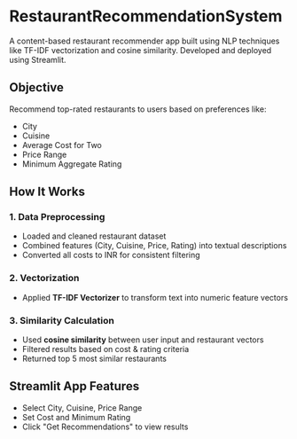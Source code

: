 # RestaurantRecommendationSystem
A content-based restaurant recommender app built using NLP techniques like TF-IDF vectorization and cosine similarity. Developed and deployed using Streamlit.

## Objective
Recommend top-rated restaurants to users based on preferences like:
- City
- Cuisine
- Average Cost for Two
- Price Range
- Minimum Aggregate Rating

## How It Works
### 1. **Data Preprocessing**
- Loaded and cleaned restaurant dataset
- Combined features (City, Cuisine, Price, Rating) into textual descriptions
- Converted all costs to INR for consistent filtering

### 2. **Vectorization**
- Applied **TF-IDF Vectorizer** to transform text into numeric feature vectors

### 3. **Similarity Calculation**
- Used **cosine similarity** between user input and restaurant vectors
- Filtered results based on cost & rating criteria
- Returned top 5 most similar restaurants

## Streamlit App Features

- Select City, Cuisine, Price Range
- Set Cost and Minimum Rating
- Click "Get Recommendations" to view results